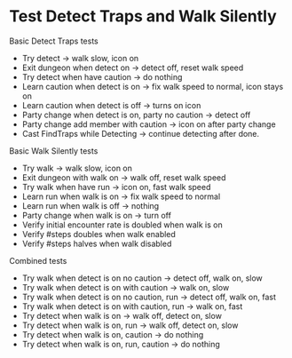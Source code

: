 Test Detect Traps and Walk Silently
===================================

Basic Detect Traps tests

* Try detect -> walk slow, icon on
* Exit dungeon when detect on -> detect off, reset walk speed
* Try detect when have caution -> do nothing
* Learn caution when detect is on -> fix walk speed to normal, icon stays on
* Learn caution when detect is off -> turns on icon
* Party change when detect is on, party no caution -> detect off
* Party change add member with caution -> icon on after party change
* Cast FindTraps while Detecting -> continue detecting after done.

Basic Walk Silently tests

* Try walk -> walk slow, icon on
* Exit dungeon with walk on -> walk off, reset walk speed
* Try walk when have run -> icon on, fast walk speed
* Learn run when walk is on -> fix walk speed to normal
* Learn run when walk is off -> nothing
* Party change when walk is on -> turn off
* Verify initial encounter rate is doubled when walk is on
* Verify #steps doubles when walk enabled
* Verify #steps halves when walk disabled

Combined tests

* Try walk when detect is on no caution -> detect off, walk on, slow
* Try walk when detect is on with caution -> walk on, slow
* Try walk when detect is on no caution, run -> detect off, walk on, fast
* Try walk when detect is on with caution, run -> walk on, fast
* Try detect when walk is on -> walk off, detect on, slow
* Try detect when walk is on, run -> walk off, detect on, slow
* Try detect when walk is on, caution -> do nothing
* Try detect when walk is on, run, caution -> do nothing
